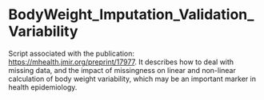 # BodyWeight_Imputation_Validation_Variability
Script associated with the publication: https://mhealth.jmir.org/preprint/17977. It describes how to deal with missing data, and the impact of missingness on linear and non-linear calculation of body weight variability, which may be an important marker in health epidemiology.
